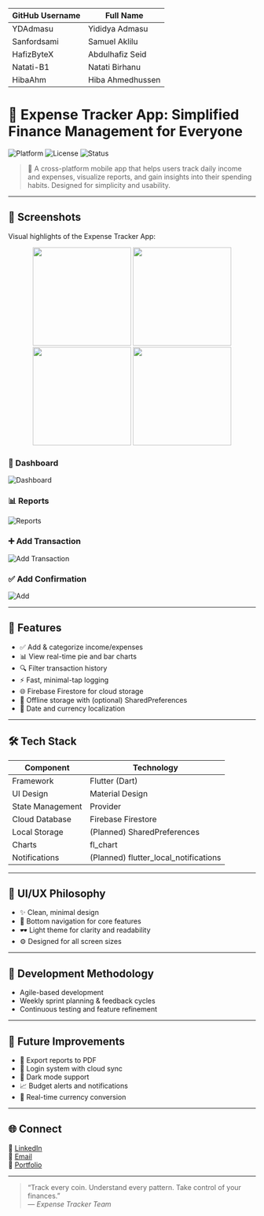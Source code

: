 | GitHub Username   | Full Name            |
|-------------------|----------------------|
| YDAdmasu          | Yididya Admasu       |
| Sanfordsami       | Samuel Aklilu        |
| HafizByteX        | Abdulhafiz Seid      |
| Natati-B1         | Natati Birhanu       |
| HibaAhm           | Hiba Ahmedhussen     |


# 💸 Expense Tracker App: Simplified Finance Management for Everyone

![Platform](https://img.shields.io/badge/platform-Flutter-blue.svg)
![License](https://img.shields.io/badge/license-MIT-green.svg)
![Status](https://img.shields.io/badge/status-Active-brightgreen.svg)

> 🚀 A cross-platform mobile app that helps users track daily income and expenses, visualize reports, and gain insights into their spending habits. Designed for simplicity and usability.

---

## 📸 Screenshots

Visual highlights of the Expense Tracker App:

<div align="center">
  <img src="assets/dashboard.jpg" width="200"/>
  <img src="assets/reports.jpg" width="200"/>
  <img src="assets/add_transaction.jpg" width="200"/>
  <img src="assets/add.jpg" width="200"/>
</div>

### 🧾 Dashboard  
![Dashboard](https://github.com/Natati-B1/expense_tracker_app1/blob/main/assets/dashboard.jpg?raw=true)

### 📊 Reports  
![Reports](https://github.com/Natati-B1/expense_tracker_app1/blob/main/assets/reports.jpg?raw=true)

### ➕ Add Transaction  
![Add Transaction](https://github.com/Natati-B1/expense_tracker_app1/blob/main/assets/add_transaction.jpg?raw=true)

### ✅ Add Confirmation  
![Add](https://github.com/Natati-B1/expense_tracker_app1/blob/main/assets/add.jpg?raw=true)

---
## 🧠 Features

- ✅ Add & categorize income/expenses
- 📊 View real-time pie and bar charts
- 🔍 Filter transaction history
- ⚡ Fast, minimal-tap logging
- 🌐 Firebase Firestore for cloud storage
- 📴 Offline storage with (optional) SharedPreferences
- 📅 Date and currency localization






---

## 🛠️ Tech Stack

| Component             | Technology              |
|----------------------|--------------------------|
| Framework            | Flutter (Dart)           |
| UI Design            | Material Design          |
| State Management     | Provider                 |
| Cloud Database       | Firebase Firestore       |
| Local Storage        | (Planned) SharedPreferences |
| Charts               | fl_chart                 |
| Notifications        | (Planned) flutter_local_notifications |

---

## 🎨 UI/UX Philosophy

- ✨ Clean, minimal design
- 🔘 Bottom navigation for core features
- 🕶️ Light theme for clarity and readability
- ⚙️ Designed for all screen sizes

---

## 🔄 Development Methodology

- Agile-based development
- Weekly sprint planning & feedback cycles
- Continuous testing and feature refinement

---

## 🎯 Future Improvements

- 📝 Export reports to PDF
- 🔐 Login system with cloud sync
- 🌙 Dark mode support
- 📈 Budget alerts and notifications
- 💱 Real-time currency conversion

---




## 🌐 Connect

🔗 [LinkedIn](https://www.linkedin.com/in/your-profile)  
💌 [Email](mailto:your@email.com)  
📁 [Portfolio](https://your-portfolio.com)

---

> “Track every coin. Understand every pattern. Take control of your finances.”  
— *Expense Tracker Team*
